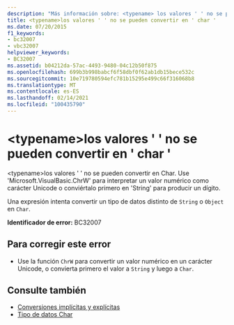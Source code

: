 ```yaml
---
description: "Más información sobre: <typename> los valores ' ' no se pueden convertir en ' char '"
title: <typename>los valores ' ' no se pueden convertir en ' char '
ms.date: 07/20/2015
f1_keywords:
- bc32007
- vbc32007
helpviewer_keywords:
- BC32007
ms.assetid: b04212da-57ac-4493-9480-04c12b50f875
ms.openlocfilehash: 699b3b998babcf6f58dbf0f62ab1db15bece532c
ms.sourcegitcommit: 10e719780594efc781b15295e499c66f316068b8
ms.translationtype: MT
ms.contentlocale: es-ES
ms.lasthandoff: 02/14/2021
ms.locfileid: "100435790"
---
```

# <a name="typename-values-cannot-be-converted-to-char"></a>\<typename>los valores ' ' no se pueden convertir en ' char '

\<typename>los valores ' ' no se pueden convertir en Char. Use 'Microsoft.VisualBasic.ChrW' para interpretar un valor numérico como carácter Unicode o conviértalo primero en 'String' para producir un dígito.  
  
 Una expresión intenta convertir un tipo de datos distinto de `String` o `Object` en `Char`.  
  
 **Identificador de error:** BC32007  
  
## <a name="to-correct-this-error"></a>Para corregir este error  
  
- Use la función `ChrW` para convertir un valor numérico en un carácter Unicode, o convierta primero el valor a `String` y luego a `Char`.  
  
## <a name="see-also"></a>Consulte también

- [Conversiones implícitas y explícitas](../programming-guide/language-features/data-types/implicit-and-explicit-conversions.md)
- [Tipo de datos Char](../language-reference/data-types/char-data-type.md)
